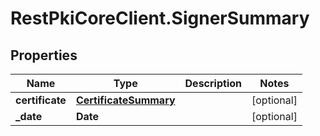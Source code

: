# RestPkiCoreClient.SignerSummary

## Properties
Name | Type | Description | Notes
------------ | ------------- | ------------- | -------------
**certificate** | [**CertificateSummary**](CertificateSummary.md) |  | [optional] 
**_date** | **Date** |  | [optional] 
